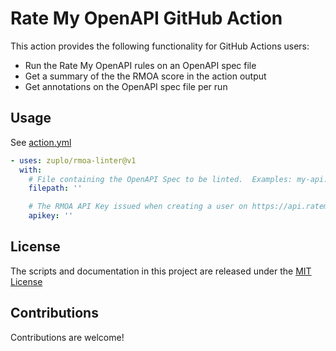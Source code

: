 # Rate My OpenAPI GitHub Action
This action provides the following functionality for GitHub Actions users:

- Run the Rate My OpenAPI rules on an OpenAPI spec file
- Get a summary of the the RMOA score in the action output
- Get annotations on the OpenAPI spec file per run


## Usage

See [action.yml](action.yml)

<!-- start usage -->
```yaml
- uses: zuplo/rmoa-linter@v1
  with:
    # File containing the OpenAPI Spec to be linted.  Examples: my-api.oas.json, api-spec.yaml
    filepath: ''

    # The RMOA API Key issued when creating a user on https://api.ratemyopenapi.com/docs
    apikey: ''
```
<!-- end usage -->

## License

The scripts and documentation in this project are released under the [MIT License](LICENSE)

## Contributions

Contributions are welcome! 